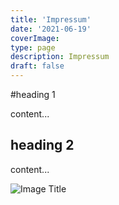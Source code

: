 ```yaml
---
title: 'Impressum'
date: '2021-06-19'
coverImage: 
type: page
description: Impressum
draft: false
---
```


#heading 1

content...

## heading 2

content...

![Image Title](/images/cover2.jpg)